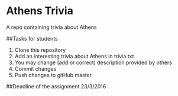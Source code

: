 # Athens Trivia
A repo containing trivia about Athens

##Tasks for students
1. Clone this repository
2. Add an interesting trivia about Athens in trivia.txt
3. You may change (add or correct) description provided by others
4. Commit changes
5. Push changes to gitHub master

##Deadline of the assignment
23/3/2016

